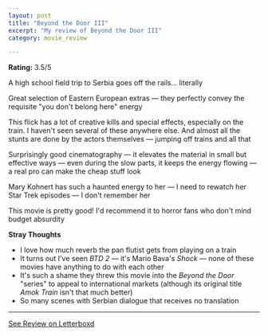 ```yaml
---
layout: post
title: "Beyond the Door III"
excerpt: "My review of Beyond the Door III"
category: movie_review

---
```


**Rating:** 3.5/5

A high school field trip to Serbia goes off the rails... literally

Great selection of Eastern European extras — they perfectly convey the requisite "you don't belong here" energy

This flick has a lot of creative kills and special effects, especially on the train. I haven't seen several of these anywhere else. And almost all the stunts are done by the actors themselves — jumping off trains and all that

Surprisingly good cinematography — it elevates the material in small but effective ways — even during the slow parts, it keeps the energy flowing — a real pro can make the cheap stuff look 

Mary Kohnert has such a haunted energy to her — I need to rewatch her Star Trek episodes — I don't remember her

This movie is pretty good! I'd recommend it to horror fans who don't mind budget absurdity

<b>Stray Thoughts</b>
* I love how much reverb the pan flutist gets from playing on a train
* It turns out I've seen <i>BTD 2</i> — it's Mario Bava's <i>Shock</i> — none of these movies have anything to do with each other 
* It's such a shame they threw this movie into the <i>Beyond the Door</i> "series" to appeal to international markets (although its original title <i>Amok Train</i> isn't that much better)
* So many scenes with Serbian dialogue that receives no translation

<hr>

[See Review on Letterboxd](https://boxd.it/4HpDiH)
